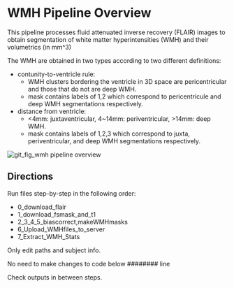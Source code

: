 # WMH Pipeline Overview

This pipeline processes fluid attenuated inverse recovery (FLAIR) images to obtain segmentation of white matter hyperintensities (WMH) and their volumetrics (in mm^3)

The WMH are obtained in two types according to two different definitions:
* contunity-to-ventricle rule: 
  * WMH clusters bordering the ventricle in 3D space are pericentricular and those that do not are deep WMH.
  * mask contains labels of 1,2 which correspond to pericentricule and deep WMH segmentations respectively.
* distance from ventricle: 
  * <4mm: juxtaventricular, 4~14mm: periventricular, >14mm: deep WMH.
  * mask contains labels of 1,2,3 which correspond to juxta, periventricular, and deep WMH segmentations respectively. 

![git_fig_wmh pipeline overview](https://user-images.githubusercontent.com/46069735/138241103-d4391085-c831-46ba-8391-6b2e2617c27c.PNG)


## Directions
Run files step-by-step in the following order:
* 0_download_flair
* 1_download_fsmask_and_t1
* 2_3_4_5_biascorrect,makeWMHmasks
* 6_Upload_WMHfiles_to_server
* 7_Extract_WMH_Stats

Only edit paths and subject info.

No need to make changes to code below ######## line

Check outputs in between steps.

